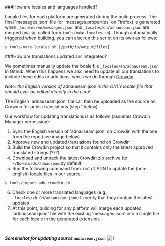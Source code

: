 ###How are locales and languages handled?

Locale files for each platform are generated during the build process. The final 'messages.json' file (or 'messages.properties' on Firefox) is generated when `_locales/en/messages.json` and `_locales/en/adnauseam.json` are merged (via `jq`, called from `tools/make-locales.sh`). Though automatically triggered when building, you can also run this script on its own as follows:

`$ tools/make-locales.sh [/path/to/output/files]`

###How are translations updated and integrated?

We sometimes manually update the locale file `_locales/en/adnauseam.json` in Github. When this happens we also need to update all our translations to include these edits or additions, which we do through [Crowdin](https://crowdin.com/project/adnauseam). 

_Note: the English version of_ adnauseam.json _is the ONLY locale file that should ever be edited directly in the repo!_

The English 'adnauseam.json' file can then be uploaded as the source on Crowdin for public translations (step 1 below)

Our workflow for updating translations is as follows (assumes Crowdin Manager permission):

1. Sync the English version of 'adnauseam.json' on Crowdin with the one from the repo (see image below)
2. Approve new and updated translations found on Crowdin 
3. Build the Crowdin project so that it contains only the latest approved translated strings (???)
4. Download and unpack the latest Crowdin zip archive (to `~/Downloads/adnauseam` by default)
5. Run the following command from root of ADN to update the (non-english) locale files in our source.

  `$ tools/import-adn-crowdin.sh`

6. Check one or more translated languages (e.g., `_locales/zh_CN/adnauseam.json`) to verify that they contain the latest updates
7. At this point, building for any platform will merge each updated 'adnauseam.json' file with the existing 'messages.json' into a single file for each locale in the generated extension.

&nbsp;

**_Screenshot for updating source `adnauseam.json`_**:
![1](https://cloud.githubusercontent.com/assets/2461812/18377999/cdc54c16-769c-11e6-89df-b432a28c1bda.PNG)



